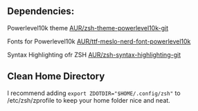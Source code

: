## Dependencies:
Powerlevel10k theme
[AUR/zsh-theme-powerlevel10k-git](https://aur.archlinux.org/packages/zsh-theme-powerlevel10k-git)

Fonts for Powerlevel10k
[AUR/ttf-meslo-nerd-font-powerlevel10k](https://aur.archlinux.org/packages/ttf-meslo-nerd-font-powerlevel10k)

Syntax Highlighting ofr ZSH
[AUR/zsh-syntax-highlighting-git](https://aur.archlinux.org/packages/zsh-syntax-highlighting-git)

## Clean Home Directory
 I recommend adding ```export ZDOTDIR="$HOME/.config/zsh"``` to /etc/zsh/zprofile to keep your home folder nice and neat.
